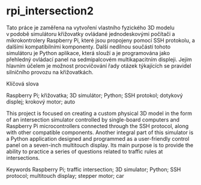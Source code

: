 # rpi_intersection2
Tato práce je zaměřena na vytvoření vlastního fyzického 3D modelu v podobě simulátoru křižovatky ovládané jednodeskovými počítači a mikrokontrolery Raspberry Pi, které jsou propojeny pomocí SSH protokolu, a dalšími kompatibilními komponenty. Další nedílnou součástí tohoto simulátoru je Python aplikace, která slouží a je programována jako přehledný ovládací panel na sedmipalcovém multikapacitním displeji. Jejím hlavním účelem je možnost procvičování řady otázek týkajících se pravidel silničního provozu na křižovatkách.


Klíčová slova

Raspberry Pi; křižovatka; 3D simulátor; Python; SSH protokol; dotykový displej; krokový motor; auto



This project is focused on creating a custom physical 3D model in the form of an intersection simulator controlled by single-board computers and Raspberry Pi microcontrollers connected through the SSH protocol, along with other compatible components. Another integral part of this simulator is a Python application designed and programmed as a user-friendly control panel on a seven-inch multitouch display. Its main purpose is to provide the ability to practice a series of questions related to traffic rules at intersections. 


Keywords
Raspberry Pi; traffic intersection; 3D simulator; Python; SSH protocol; multitouch display; stepper motor; car

